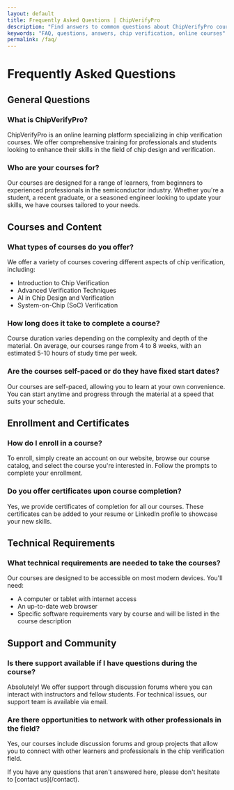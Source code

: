 ```yaml
---
layout: default
title: Frequently Asked Questions | ChipVerifyPro
description: "Find answers to common questions about ChipVerifyPro courses and chip verification."
keywords: "FAQ, questions, answers, chip verification, online courses"
permalink: /faq/
---
```

<div class="faq-section">
  
# Frequently Asked Questions

## General Questions

### What is ChipVerifyPro?
ChipVerifyPro is an online learning platform specializing in chip verification courses. We offer comprehensive training for professionals and students looking to enhance their skills in the field of chip design and verification.

### Who are your courses for?
Our courses are designed for a range of learners, from beginners to experienced professionals in the semiconductor industry. Whether you're a student, a recent graduate, or a seasoned engineer looking to update your skills, we have courses tailored to your needs.

## Courses and Content

### What types of courses do you offer?
We offer a variety of courses covering different aspects of chip verification, including:
- Introduction to Chip Verification
- Advanced Verification Techniques
- AI in Chip Design and Verification
- System-on-Chip (SoC) Verification

### How long does it take to complete a course?
Course duration varies depending on the complexity and depth of the material. On average, our courses range from 4 to 8 weeks, with an estimated 5-10 hours of study time per week.

### Are the courses self-paced or do they have fixed start dates?
Our courses are self-paced, allowing you to learn at your own convenience. You can start anytime and progress through the material at a speed that suits your schedule.

## Enrollment and Certificates

### How do I enroll in a course?
To enroll, simply create an account on our website, browse our course catalog, and select the course you're interested in. Follow the prompts to complete your enrollment.

### Do you offer certificates upon course completion?
Yes, we provide certificates of completion for all our courses. These certificates can be added to your resume or LinkedIn profile to showcase your new skills.

## Technical Requirements

### What technical requirements are needed to take the courses?
Our courses are designed to be accessible on most modern devices. You'll need:
- A computer or tablet with internet access
- An up-to-date web browser
- Specific software requirements vary by course and will be listed in the course description

## Support and Community

### Is there support available if I have questions during the course?
Absolutely! We offer support through discussion forums where you can interact with instructors and fellow students. For technical issues, our support team is available via email.

### Are there opportunities to network with other professionals in the field?
Yes, our courses include discussion forums and group projects that allow you to connect with other learners and professionals in the chip verification field.
</div>
If you have any questions that aren't answered here, please don't hesitate to [contact us](/contact).
